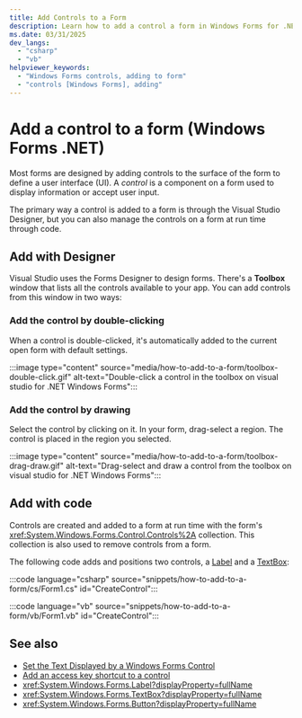 ```yaml
---
title: Add Controls to a Form
description: Learn how to add a control a form in Windows Forms for .NET
ms.date: 03/31/2025
dev_langs:
  - "csharp"
  - "vb"
helpviewer_keywords:
  - "Windows Forms controls, adding to form"
  - "controls [Windows Forms], adding"
---
```


# Add a control to a form (Windows Forms .NET)

Most forms are designed by adding controls to the surface of the form to define a user interface (UI). A *control* is a component on a form used to display information or accept user input.<!-- TODO For more information about controls, see [Forms overview](..\forms\overview.md). -->

The primary way a control is added to a form is through the Visual Studio Designer, but you can also manage the controls on a form at run time through code.

## Add with Designer

Visual Studio uses the Forms Designer to design forms. There's a **Toolbox** window that lists all the controls available to your app. You can add controls from this window in two ways:

### Add the control by double-clicking

When a control is double-clicked, it's automatically added to the current open form with default settings.

:::image type="content" source="media/how-to-add-to-a-form/toolbox-double-click.gif" alt-text="Double-click a control in the toolbox on visual studio for .NET Windows Forms":::

### Add the control by drawing

Select the control by clicking on it. In your form, drag-select a region. The control is placed in the region you selected.

:::image type="content" source="media/how-to-add-to-a-form/toolbox-drag-draw.gif" alt-text="Drag-select and draw a control from the toolbox on visual studio for .NET Windows Forms":::

## Add with code

Controls are created and added to a form at run time with the form's <xref:System.Windows.Forms.Control.Controls%2A> collection. This collection is also used to remove controls from a form.

The following code adds and positions two controls, a [Label](xref:System.Windows.Forms.Label) and a [TextBox](xref:System.Windows.Forms.TextBox):

:::code language="csharp" source="snippets/how-to-add-to-a-form/cs/Form1.cs" id="CreateControl":::

:::code language="vb" source="snippets/how-to-add-to-a-form/vb/Form1.vb" id="CreateControl":::

## See also

- [Set the Text Displayed by a Windows Forms Control](how-to-set-the-display-text.md)
- [Add an access key shortcut to a control](how-to-create-access-keys.md)
- <xref:System.Windows.Forms.Label?displayProperty=fullName>
- <xref:System.Windows.Forms.TextBox?displayProperty=fullName>
- <xref:System.Windows.Forms.Button?displayProperty=fullName>

